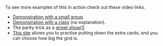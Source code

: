 To see more examples of this in action check out these video links.

- [Demonstration with a small group](https://player.vimeo.com/video/343171153).
- [Demonstration with a class](https://player.vimeo.com/video/343171153) (no explanation).
- The parity trick as a [street show(!)](https://youtu.be/OXz64qCjZ6k)
- [This site](https://csfieldguide.org.nz/en/interactives/parity/) allows you to practise putting down the extra cards, and you can choose how big the grid is.

